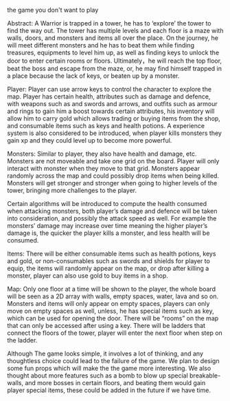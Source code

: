 the game you don't want to play

Abstract:
A Warrior is trapped in a tower, he has to ‘explore’ the tower to find the way out. The tower has multiple levels and each floor is a maze with walls, doors, and monsters and items all over the place. On the journey, he will meet different monsters and he has to beat them while finding treasures, equipments to level him up, as well as finding keys to unlock the door to enter certain rooms or floors. Ultimately，he will reach the top floor, beat the boss and escape from the maze, or, he may find himself trapped in a place because the lack of keys, or beaten up by a monster.

Player:
Player can use arrow keys to control the character to explore the map. Player has certain health, attributes such as damage and defence, with weapons such as and swords and arrows, and outfits such as armour and rings to gain him a boost towards certain attributes, his inventory will allow him to carry gold which allows trading or buying items from the shop, and consumable items such as keys and health potions. A experience system is also considered to be introduced, when player kills monsters they gain xp and they could level up to become more powerful.

Monsters:
Similar to player, they also have health and damage, etc. Monsters are not moveable and take one grid on the board. Player will only interact with monster when they move to that grid. Monsters appear randomly across the map and could possibly drop items when being killed. Monsters will get stronger and stronger when going to higher levels of the tower, bringing more challenges to the player.

Certain algorithms will be introduced to compute the health consumed when attacking monsters, both player’s damage and defence will be taken into consideration, and possibly the attack speed as well. For example the monsters’ damage may increase over time meaning the higher player’s damage is, the quicker the player kills a monster, and less health will be consumed.

Items:
There will be either consumable items such as health potions, keys and gold, or non-consumables such as swords and shields for player to equip, the items will randomly appear on the map, or drop after killing a monster, player can also use gold to buy items in a shop.

Map:
Only one floor at a time will be shown to the player, the whole board will be seen as a 2D array with walls, empty spaces, water, lava and so on. Monsters and items will only appear on empty spaces, players can only move on empty spaces as well, unless, he has special items such as key, which can be used for opening the door. There will be “rooms” on the map that can only be accessed after using a key. There will be ladders that connect the floors of the tower, player will enter the next floor when step on the ladder.

Although The game looks simple, it involves a lot of thinking, and any thoughtless choice could lead to the failure of the game. We plan to design some fun props which will make the the game more interesting. We also thought about more features such as a bomb to blow up special breakable-walls, and more bosses in certain floors, and beating them would gain player special items, these could be added in the future if we have time.
